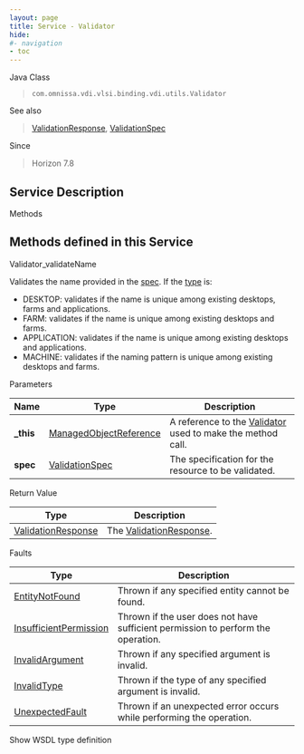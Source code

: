 ```yaml
---
layout: page
title: Service - Validator
hide:
#- navigation
- toc
---
```








Java Class
> `com.omnissa.vdi.vlsi.binding.vdi.utils.Validator`

See also
> [ValidationResponse](vdi.utils.Validator.ValidationResponse.md), [ValidationSpec](vdi.utils.Validator.ValidationSpec.md)

Since
> Horizon 7.8





## Service Description

Methods

Methods defined in this Service
---
Validator_validateName




Validates the name provided in the [spec](vdi.utils.Validator.ValidationSpec.md). If the [type](vdi.utils.Validator.ValidationSpec.md#type) is:
* DESKTOP: validates if the name is unique among existing desktops, farms and applications.
* FARM: validates if the name is unique among existing desktops and farms.
* APPLICATION: validates if the name is unique among existing desktops and applications.
* MACHINE: validates if the naming pattern is unique among existing desktops and farms.

Parameters

Name| Type| Description
---|---|---
**_this**| [ManagedObjectReference](vmodl.ManagedObjectReference.md)|  A reference to the [Validator](vdi.utils.Validator.md) used to make the method call.
**spec**| [ValidationSpec](vdi.utils.Validator.ValidationSpec.md)|  The specification for the resource to be validated.




Return Value

Type |  Description
---|---
[ValidationResponse](vdi.utils.Validator.ValidationResponse.md)| The [ValidationResponse](vdi.utils.Validator.ValidationResponse.md).



Faults

Type |  Description
---|---
[EntityNotFound](vdi.fault.EntityNotFound.md)| Thrown if any specified entity cannot be found.
[InsufficientPermission](vdi.fault.InsufficientPermission.md)| Thrown if the user does not have sufficient permission to perform the operation.
[InvalidArgument](vdi.fault.InvalidArgument.md)| Thrown if any specified argument is invalid.
[InvalidType](vdi.fault.InvalidType.md)| Thrown if the type of any specified argument is invalid.
[UnexpectedFault](vdi.fault.UnexpectedFault.md)| Thrown if an unexpected error occurs while performing the operation.

Show WSDL type definition












 
